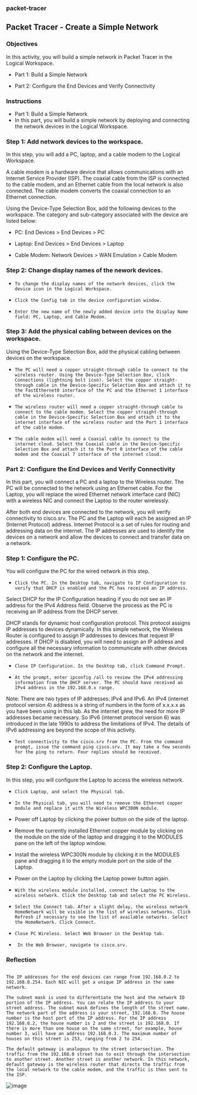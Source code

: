 ### packet-tracer


## Packet Tracer - Create a Simple Network

### Objectives
In this activity, you will build a simple network in Packet Tracer in the Logical Workspace.

+ Part 1: Build a Simple Network

+ Part 2: Configure the End Devices and Verify Connectivity

### Instructions
+ Part 1: Build a Simple Network
+ In this part, you will build a simple network by deploying and connecting the network devices in the Logical Workspace.

### Step 1: Add network devices to the workspace.
In this step, you will add a PC, laptop, and a cable modem to the Logical Workspace.

A cable modem is a hardware device that allows communications with an Internet Service Provider (ISP). The coaxial cable from the ISP is connected to the cable modem, and an Ethernet cable from the local network is also connected. The cable modem converts the coaxial connection to an Ethernet connection.

Using the Device-Type Selection Box, add the following devices to the workspace. The category and sub-category associated with the device are listed below:

+   PC: End Devices > End Devices > PC

+   Laptop: End Devices > End Devices > Laptop

+   Cable Modem: Network Devices > WAN Emulation > Cable Modem

### Step 2: Change display names of the nework devices.
+     To change the display names of the network devices, click the device icon in the Logical Workspace.

+     Click the Config tab in the device configuration window.

+     Enter the new name of the newly added device into the Display Name field: PC, Laptop, and Cable Modem.

### Step 3: Add the physical cabling between devices on the workspace.
Using the Device-Type Selection Box, add the physical cabling between devices on the workspace.

+     The PC will need a copper straight-through cable to connect to the wireless router. Using the Device-Type Selection Box, click Connections (lightning bolt icon). Select the copper straight-through cable in the Device-Specific Selection Box and attach it to the FastEthernet0 interface of the PC and the Ethernet 1 interface of the wireless router.

+     The wireless router will need a copper straight-through cable to connect to the cable modem. Select the copper straight-through cable in the Device-Specific Selection Box and attach it to the internet interface of the wireless router and the Port 1 interface of the cable modem.

+     The cable modem will need a Coaxial cable to connect to the internet cloud. Select the Coaxial cable in the Device-Specific Selection Box and attach it to the Port 0 interface of the cable modem and the Coaxial 7 interface of the internet cloud.

### Part 2: Configure the End Devices and Verify Connectivity
In this part, you will connect a PC and a laptop to the Wireless router. The PC will be connected to the network using an Ethernet cable. For the Laptop, you will replace the wired Ethernet network interface card (NIC) with a wireless NIC and connect the Laptop to the router wirelessly.

After both end devices are connected to the network, you will verify connectivity to cisco.srv. The PC and the Laptop will each be assigned an IP (Internet Protocol) address. Internet Protocol is a set of rules for routing and addressing data on the internet. The IP addresses are used to identify the devices on a network and allow the devices to connect and transfer data on a network.

### Step 1: Configure the PC.
You will configure the PC for the wired network in this step.

+     Click the PC. In the Desktop tab, navigate to IP Configuration to verify that DHCP is enabled and the PC has received an IP address.

Select DHCP for the IP Configuration heading if you do not see an IP address for the IPv4 Address field. Observe the process as the PC is receiving an IP address from the DHCP server.

DHCP stands for dynamic host configuration protocol. This protocol assigns IP addresses to devices dynamically. In this simple network, the Wireless Router is configured to assign IP addresses to devices that request IP addresses. If DHCP is disabled, you will need to assign an IP address and configure all the necessary information to communicate with other devices on the network and the internet.

+     Close IP Configuration. In the Desktop tab, click Command Prompt.

+     At the prompt, enter ipconfig /all to review the IPv4 addressing information from the DHCP server. The PC should have received an IPv4 address in the 192.168.0.x range.

Note: There are two types of IP addresses: IPv4 and IPv6. An IPv4 (internet protocol version 4) address is a string of numbers in the form of x.x.x.x as you have been using in this lab. As the internet grew, the need for more IP addresses became necessary. So IPv6 (internet protocol version 6) was introduced in the late 1990s to address the limitations of IPv4. The details of IPv6 addressing are beyond the scope of this activity.

+     Test connectivity to the cisco.srv from the PC. From the command prompt, issue the command ping cisco.srv. It may take a few seconds for the ping to return. Four replies should be received.

### Step 2: Configure the Laptop.
In this step, you will configure the Laptop to access the wireless network.

+     Click Laptop, and select the Physical tab.

+     In the Physical tab, you will need to remove the Ethernet copper module and replace it with the Wireless WPC300N module.

+    Power off Laptop by clicking the power button on the side of the laptop.

+    Remove the currently installed Ethernet copper module by clicking on the module on the side of the laptop and dragging it to the MODULES pane on the left of the laptop window.

+    Install the wireless WPC300N module by clicking it in the MODULES pane and dragging it to the empty module port on the side of the Laptop.

+    Power on the Laptop by clicking the Laptop power button again.

+     With the wireless module installed, connect the Laptop to the wireless network. Click the Desktop tab and select the PC Wireless.

+     Select the Connect tab. After a slight delay, the wireless network HomeNetwork will be visible in the list of wireless networks. Click Refresh if necessary to see the list of available networks. Select the HomeNetwork. Click Connect.

+     Close PC Wireless. Select Web Browser in the Desktop tab.

+      In the Web Browser, navigate to cisco.srv.

### Reflection
```

The IP addresses for the end devices can range from 192.168.0.2 to 192.168.0.254. Each NIC will get a unique IP address in the same network.

The subnet mask is used to differentiate the host and the network ID portion of the IP address. You can relate the IP address to your street address. The subnet mask defines the length of the street name. The network part of the address is your street, 192.168.0. The house number is the host port of the IP address. For the IP address 192.168.0.2, the house number is 2 and the street is 192.168.0. If there is more than one house on the same street, for example, house number 3, will have an address 192.168.0.3. The maximum number of houses on this street is 253, ranging from 2 to 254.

The default gateway is analogous to the street intersection. The traffic from the 192.168.0 street has to exit through the intersection to another street. Another street is another network. In this network, default gateway is the wireless router that directs the traffic from the local network to the cable modem, and the traffic is then sent to the ISP.
```
![image](https://user-images.githubusercontent.com/51156057/236613889-c2c1c784-5a71-4672-ad6c-4cb50362f782.png)

